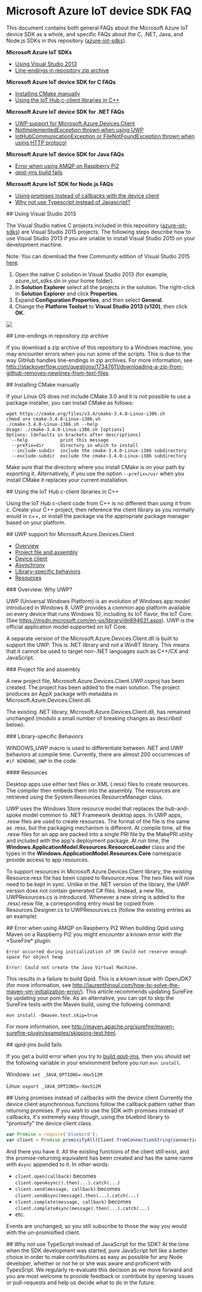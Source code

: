 # Microsoft Azure IoT device SDK FAQ

This document contains both general FAQs about the Microsoft Azure IoT device SDK as a whole, and specific FAQs about the C, .NET, Java, and Node.js SDKs in this repository ([azure-iot-sdks](https://github.com/Azure/azure-iot-sdks)).

**Microsoft Azure IoT SDKs**

- [Using Visual Studio 2013](#vs2013)
- [Line-endings in repository zip archive](#lineendings)

**Microsoft Azure IoT device SDK for C FAQs**

- [Installing CMake manually](#cmake)
- [Using the IoT Hub c-client libraries in C++](#cpp)

**Microsoft Azure IoT device SDK for .NET FAQs**

- [UWP support for Microsoft.Azure.Devices.Client](#uwpsupport)
- [NotImplementedException thrown when using UWP](#notimpluwp)
- [IotHubCommunicationException or FileNotFoundException thrown when using HTTP protocol](#httpexception)

**Microsoft Azure IoT device SDK for Java FAQs**

- [Error when using AMQP on Raspberry Pi2](#javapi2error)
- [qpid-jms build fails](#qpidjmsbuildfail)

**Microsoft Azure IoT SDK for Node.js FAQs**

- [Using promises instead of callbacks with the device client](#nodepromisify)
- [Why not use Typescript instead of Javascript?](#whyunotypescript)

<a name="vs2013"/>
## Using Visual Studio 2013

The Visual Studio native C projects included in this repository ([azure-iot-sdks](https://github.com/Azure/azure-iot-sdks)) are Visual Studio 2015 projects. The following steps describe how to use Visual Studio 2013 if you are unable to install Visual Studio 2015 on your development machine.

Note: You can download the free Community edition of Visual Studio 2015 [here](https://www.visualstudio.com/en-us/downloads/download-visual-studio-vs.aspx).

1. Open the native C solution in Visual Studio 2013 (for example, azure_iot_sdks.sln in your home folder).
2. In **Solution Explorer** select all the projects in the solution. The right-click in **Solution Explorer** and click **Properties**.
3. Expand **Configuration Properties**, and then select **General**.
4. Change the **Platform Toolset** to **Visual Studio 2013 (v120)**, then click **OK**.

  ![][1]

<a name="lineendings"/>
## Line-endings in repository zip archive

If you download a zip archive of this repository to a Windows machine, you may encounter errors when you run some of the scripts. This is due to the way GitHub handles line-endings in zip archives. For more information, see http://stackoverflow.com/questions/17347611/downloading-a-zip-from-github-removes-newlines-from-text-files.

<a name="cmake"/>
## Installing CMake manually

If your Linux OS does not include CMake 3.0 and it is not possible to use a package installer, you can install CMake as follows:

```
wget https://cmake.org/files/v3.4/cmake-3.4.0-Linux-i386.sh
chmod u+x cmake-3.4.0-Linux-i386.sh
./cmake-3.4.0-Linux-i386.sh --help
Usage: ./cmake-3.4.0-Linux-i386.sh [options]
Options: [defaults in brackets after descriptions]
  --help            print this message
  --prefix=dir      directory in which to install
  --include-subdir  include the cmake-3.4.0-Linux-i386 subdirectory
  --exclude-subdir  exclude the cmake-3.4.0-Linux-i386 subdirectory
```

Make sure that the directory where you install CMake is on your path by exporting it. Alternatively, if you use the option `--prefix=/usr` when you install CMake it replaces your current installation.

<a name="cpp"/>
## Using the IoT Hub c-client libraries in C++

Using the IoT Hub c-client code from C++ is no different than using it from c. Create your C++ project, then reference the client library as you normally would in c++, or install the package via the appropriate package manager based on your platform.

<a name="uwpsupport"/>
## UWP support for Microsoft.Azure.Devices.Client

- [Overview](#overview)
- [Project file and assembly](#project)
- [Device client](#deviceclient)
- [Asynchrony](#asynchrony)
- [Library-specific behaviors](#library)
- [Resources](#resources)

<a name="overview"/>
### Overview: Why UWP?

UWP (Universal Windows Platform) is an evolution of Windows app model introduced in Windows 8. UWP provides a common app platform available on every device that runs Windows 10, including its IoT flavor, the IoT Core. (See https://msdn.microsoft.com/en-us/library/dn894631.aspx). UWP is the official application model supported on IoT Core.

A separate version of the Microsoft.Azure.Devices.Client.dll is built to support the UWP. This is .NET library and not a WinRT library. This means that it cannot be used to target non-.NET languages such as C++/CX and JavaScript.

<a name="project"/>
### Project file and assembly

A new project file, Microsoft.Azure.Devices.Client.UWP.csproj has been created. The project has been added to the main solution. The project produces an AppX package with metadata in Microsoft.Azure.Devices.Client.dll.

The existing .NET library, Microsoft.Azure.Devices.Client.dll, has remained unchanged (modulo a small number of breaking changes as described below).

<a name="library"/>
### Library-specific Behaviors

WINDOWS_UWP macro is used to differentiate between .NET and UWP behaviors at compile time. Currently, there are almost 200 occurrences of `#if WINDOWS_UWP` in the code.

<a name="resources"/>
#### Resources

Desktop apps use either text files or XML (.resx) files to create resources. The compiler then embeds them into the assembly. The resources are retrieved using the System.Resources.ResourceManager class.

UWP uses the Windows Store resource model that replaces the hub-and-spoke model common to .NET Framework desktop apps. In UWP apps, .resw files are used to create resources. The format of the file is the same as .resx, but the packaging mechanism is different. At compile time, all the .resw files for an app are packed into a single PRI file by the MakePRI utility and included with the app's deployment package. At run time, the **Windows.ApplicationModel.Resources.ResourceLoader** class and the types in the **Windows.ApplicationModel.Resources.Core** namespace provide access to app resources.

To support resources in Microsoft.Azure.Devices.Client library, the existing Resource.resx file has been copied to Resource.resw. The two files will now need to be kept in sync. Unlike in the .NET version of the library, the UWP version does not contain generated C# files. Instead, a new file, UWPResources.cs is introduced. Whenever a new string is added to the .resx/.resw file, a corresponding entry must be copied from Resources.Designer.cs to UWPResources.cs (follow the existing entries as an example)

<a name="javapi2error"/>
## Error when using AMQP on Raspberry Pi2
When building Qpid using Maven on a Raspberry Pi2 you might encounter a known error with the *SureFire* plugin:

```
Error occurred during initialization of VM Could not reserve enough space for object heap

Error: Could not create the Java Virtual Machine.
```
This results in a failure to build Qpid.  This is a known issue with OpenJDK7 (for more information, see http://laurenthinoul.com/how-to-solve-the-maven-vm-initialization-error/). This article recommends updating SureFire by updating your pom file. As an alternative, you can opt to skip the SureFire tests with the Maven build, using the following command:

```
mvn install -Dmaven.test.skip=true
```

For more information, see http://maven.apache.org/surefire/maven-surefire-plugin/examples/skipping-test.html.

<a name="qpidjmsbuildfail"/>
## qpid-jms build fails

If you get a build error when you try to [build qpid-jms](get_started/java-devbox-setup.md), then you should set the following  variable in your environment before you run `mvn install`.

Windows: `set _JAVA_OPTIONS=-Xmx512M`

Linux: `export _JAVA_OPTIONS=-Xmx512M`

[1]: media/PlatformToolset.png

<a name="nodepromisify"/>
## Using promises instead of callbacks with the device client
Currently the device client asynchronous functions follow the callback pattern rather than returning promises. If you wish to use the SDK with promises instead of callbacks, it's extremely easy though, using the bluebird library to "promisify" the device client class.

```javascript
var Promise = require('bluebird'); 
var client = Promise.promisifyAll(Client.fromConnectionString(connectionString, Amqp));
```

And there you have it. All the existing functions of the client still exist, and the promise-returning equivalent has been created and has the same name with `Async` appended to it. In other words:
- `client.open(callback)` becomes `client.openAsync().then(...).catch(...)`
- `client.send(message, callback)` becomes `client.sendAsync(message).then(...).catch(...)`
- `client.complete(message, callback)` becomes `client.completeAsync(message).then(...).catch(...)`
- etc.

Events are unchanged, so you still subscribe to those the way you would with the un-promisified client.

<a name="whyunotypescript" />
## Why not use TypeScript instead of JavaScript for the SDK?
At the time when the SDK development was started, pure JavaScript felt like a better choice in order to make contributions as easy as possible for any Node developer, whether or not he or she was aware and proficient with TypesSript. 
We regularly re-evaluate this decision as we move forward and you are most welcome to provide feedback or contribute by opening issues or pull-requests and help us decide what to do in the future.
